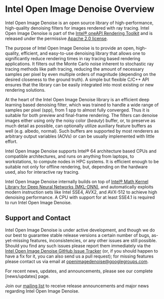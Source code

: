 Intel Open Image Denoise Overview
=================================

Intel Open Image Denoise is an open source library of high-performance,
high-quality denoising filters for images rendered with ray tracing.
Intel Open Image Denoise is part of the
[Intel® oneAPI Rendering Toolkit](https://software.intel.com/en-us/rendering-framework)
and is released under the permissive
[Apache 2.0 license](http://www.apache.org/licenses/LICENSE-2.0).

The purpose of Intel Open Image Denoise is to provide an open, high-quality,
efficient, and easy-to-use denoising library that allows one to significantly
reduce rendering times in ray tracing based rendering applications. It filters
out the Monte Carlo noise inherent to stochastic ray tracing methods like path
tracing, reducing the amount of necessary samples per pixel by even multiple
orders of magnitude (depending on the desired closeness to the ground truth).
A simple but flexible C/C++ API ensures that the library can be easily
integrated into most existing or new rendering solutions.

At the heart of the Intel Open Image Denoise library is an efficient deep
learning based denoising filter, which was trained to handle a wide range of
samples per pixel (spp), from 1 spp to almost fully converged. Thus it is
suitable for both preview and final-frame rendering. The filters can denoise
images either using only the noisy color (*beauty*) buffer, or, to preserve as
much detail as possible, can optionally utilize auxiliary feature buffers as
well (e.g. albedo, normal). Such buffers are supported by most renderers as
arbitrary output variables (AOVs) or can be usually implemented with little
effort.

Intel Open Image Denoise supports Intel® 64 architecture based CPUs and
compatible architectures, and runs on anything from laptops, to workstations,
to compute nodes in HPC systems. It is efficient enough to be suitable not only
for offline rendering, but, depending on the hardware used, also for interactive
ray tracing.

Intel Open Image Denoise internally builds on top of
[Intel® Math Kernel Library for Deep Neural Networks (MKL-DNN)](https://github.com/intel/mkl-dnn),
and automatically exploits modern instruction sets like Intel SSE4, AVX2, and
AVX-512 to achieve high denoising performance. A CPU with support for at least
SSE4.1 is required to run Intel Open Image Denoise.


Support and Contact
-------------------

Intel Open Image Denoise is under active development, and though we do our best
to guarantee stable release versions a certain number of bugs, as-yet-missing
features, inconsistencies, or any other issues are still possible. Should you
find any such issues please report them immediately via the
[Intel Open Image Denoise GitHub Issue Tracker](https://github.com/OpenImageDenoise/oidn/issues)
(or, if you should happen to have a fix for it, you can also send us a pull
request); for missing features please contact us via email at
<openimagedenoise@googlegroups.com>.

For recent news, updates, and announcements, please see our complete
[news/updates] page.

Join our [mailing list](https://groups.google.com/d/forum/openimagedenoise/) to
receive release announcements and major news regarding Intel Open Image Denoise.

